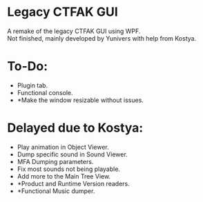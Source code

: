 # Legacy CTFAK GUI
A remake of the legacy CTFAK GUI using WPF.<br>
Not finished, mainly developed by Yunivers with help from Kostya.

# To-Do:
- Plugin tab.
- Functional console.
- *Make the window resizable without issues.

# Delayed due to Kostya:
- Play animation in Object Viewer.
- Dump specific sound in Sound Viewer.
- MFA Dumping parameters.
- Fix most sounds not being playable.
- Add more to the Main Tree View.
- *Product and Runtime Version readers.
- *Functional Music dumper.